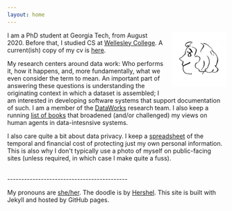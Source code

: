 ```yaml
---
layout: home
---
```


<img style="padding-left: 15px;padding-bottom: 15px" align="right" width="25%" src="images/arr.jpg">

I am a PhD student at Georgia Tech, from August 2020. Before that, I studied CS at [Wellesley College](https://www.wellesley.edu/cs). A current(ish) copy of my cv is [here](https://docs.google.com/document/d/17xsQWARRODKBcnFjARglB1-IYF9KlgqcIHPTYt-Yz5A/edit?usp=sharing).

My research centers around data work: Who performs it, how it happens, and, more fundamentally, what we even consider the term to mean. An important part of answering these questions is understanding the originating context in which a dataset is assembled; I am interested in developing software systems that support documentation of such. I am a member of the [DataWorks](https://dataworkforce.gatech.edu/) research team. I also keep a running [list of books](https://annabelrothschild.com/books) that broadened (and/or challenged) my views on human agents in data-intesnsive systems. 

I also care quite a bit about data privacy. I keep a [spreadsheet](https://docs.google.com/spreadsheets/d/1eyy-YyFMA6gLla9F999hdHuxJlFO5M7G5hC9KW5bLS0/edit?usp=sharing) of the temporal and financial cost of protecting just my own personal information. This is also why I don't typically use a photo of myself on public-facing sites (unless required, in which case I make quite a fuss).

<br>
-------------------------------------------
<br>

My pronouns are <a href="https://pronoun.is/she">she/her</a>. The doodle is by <a href="https://www.linkedin.com/in/hershel-carbajal-rodriguez-290441151/">Hershel</a>. This site is built with Jekyll and hosted by GitHub pages.